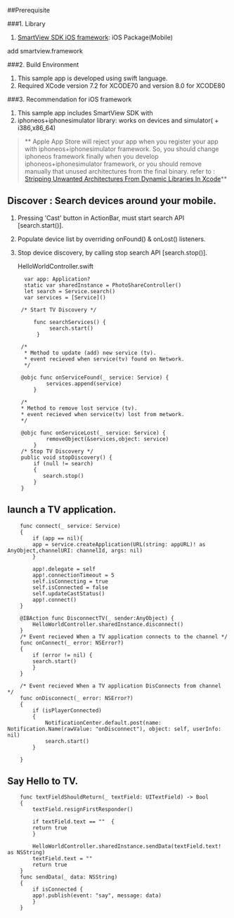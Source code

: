 ##Prerequisite



###1. Library
1. [SmartView SDK iOS framework](http://www.samsungdforum.com/AddLibrary/SmartViewDownload):  iOS Package(Mobile)

add smartview.framework


###2. Build Environment
1. This sample app is developed using swift language.
2. Required XCode version 7.2 for XCODE70 and version 8.0 for XCODE80	


###3. Recommendation for  iOS framework
1. This sample app includes SmartView SDK with
2. iphoneos+iphonesimulator library: works on devices and simulator( + i386,x86_64)
> ** Apple App Store will reject your app  when you register your app with iphoneos+iphonesimulator framework.
> So, you should change iphoneos framework finally when you develop iphoneos+iphonesimulator framework, 
> or you should  remove manually that unused architectures from the final binary.
> refer to : [Stripping Unwanted Architectures From Dynamic Libraries In Xcode](http://ikennd.ac/blog/2015/02/stripping-unwanted-architectures-from-dynamic-libraries-in-xcode/)**

## Discover : Search devices around your mobile.
1. Pressing 'Cast' button in ActionBar, must start search API [search.start()].
2. Populate device list by overriding onFound() & onLost() listeners.
3. Stop device discovery, by calling stop search API [search.stop()].

	HelloWorldController.swift
	

         var app: Application?
         static var sharedInstance = PhotoShareController()
         let search = Service.search()
         var services = [Service]()

		/* Start TV Discovery */
		 
            func searchServices() {
                 search.start()
             }

		/*
		 * Method to update (add) new service (tv).
         * event recieved when service(tv) found on Network.
		 */

        @objc func onServiceFound(_ service: Service) {
                services.append(service)
            }

        /*
        * Method to remove lost service (tv).
        * event recieved when service(tv) lost from metwork.
        */

        @objc func onServiceLost(_ service: Service) {
                removeObject(&services,object: service)
            }
		/* Stop TV Discovery */
		public void stopDiscovery() {
			if (null != search)
			{ 
               search.stop()
			}
		}


##  launch a TV application.


        func connect(_ service: Service)
        {
            if (app == nil){
            app = service.createApplication(URL(string: appURL)! as AnyObject,channelURI: channelId, args: nil)
            }

            app!.delegate = self
            app!.connectionTimeout = 5
            self.isConnecting = true
            self.isConnected = false
            self.updateCastStatus()
            app!.connect()
        }
       
        @IBAction func DisconnectTV(_ sender:AnyObject) {
            HelloWorldController.sharedInstance.disconnect()
        }
        /* Event recieved When a TV application connects to the channel */
        func onConnect(_ error: NSError?)
        {
            if (error != nil) {
            search.start()
            }
        }

        /* Event recieved When a TV application DisConnects from channel */
        func onDisconnect(_ error: NSError?)
        {
            if (isPlayerConnected)
            {
                NotificationCenter.default.post(name: Notification.Name(rawValue: "onDisconnect"), object: self, userInfo: nil)
                search.start()
            }

        }
##  Say Hello to TV.
        
        func textFieldShouldReturn(_ textField: UITextField) -> Bool
        {
            textField.resignFirstResponder()

            if textField.text == ""  {
            return true
            }

            HelloWorldController.sharedInstance.sendData(textField.text! as NSString)
            textField.text = ""
            return true
        }
        func sendData(_ data: NSString)
        {
            if isConnected {
            app!.publish(event: "say", message: data)
            }
        }

